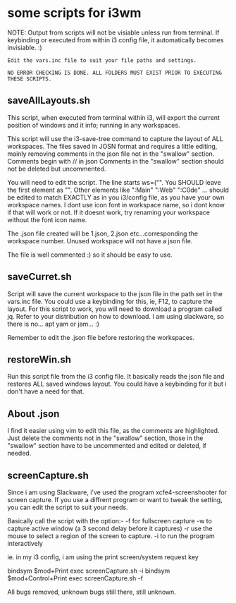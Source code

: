 # some scripts for i3wm
NOTE:
	Output from scripts will not be visiable unless run from terminal.
	If keybinding or executed from within i3 config file, it 
	automatically becomes invisiable. :)
	
	Edit the vars.inc file to suit your file paths and settings.

	NO ERROR CHECKING IS DONE. ALL FOLDERS MUST EXIST PRIOR TO EXECUTING
	THESE SCRIPTS.

saveAllLayouts.sh
-----------------

This script, when executed from terminal within i3, will export the current
position of windows and it info; running in any workspaces. 

This script will use the i3-save-tree command to capture the layout of ALL 
workspaces. The files saved in JOSN format and requires a little editing, 
mainly removing comments in the json file not in the "swallow" section.
Comments begin with // in json
Comments in the "swallow" section should not be deleted but uncommented. 

You will need to edit the script. 
The line starts ws=("". You SHOULD leave the first element as "". 
Other elements like ":Main" ":Web" ":C0de" ... 
should be edited to match EXACTLY as in you i3/config file,
as you have your own workspace names. I dont use icon font in workspace name, 
so i dont know if that will work or not. If it doesnt work, try renaming your 
workspace without the font icon name.

The .json file created will be 1.json, 2.json etc...corresponding the 
workspace number. Unused workspace will not have a json file.

The file is well commented :) so it should be easy to use.

saveCurret.sh
-------------

Script will save the current workspace to the json file in the path set in the 
vars.inc file. You could use a keybinding for this, ie, F12, to capture the 
layout. For this script to work, you will need to download a program called jq.
Refer to your distribution on how to download.
I am using slackware, so there is no... apt yam or jam... :)

Remember to edit the .json file before restoring the workspaces.

restoreWin.sh
-------------

Run this script file from the i3 config file. It basically reads the json file
and restores ALL saved windows layout. You could have a keybinding for it but i 
don't have a need for that. 


About .json
-----------

I find it easier using vim to edit this file, as the comments are highlighted.
Just delete the comments not in the "swallow" section, those in the "swallow" 
section have to be uncommented and edited or deleted, if needed.


screenCapture.sh
----------------

Since i am using Slackware, i've used the program xcfe4-screenshooter for 
screen capture. If you use a diffrent program or want to tweak the setting, 
you can edit the script to suit your needs. 

Basically call the script with the option:-
-f for fullscreen capture
-w to capture active window (a 3 second delay before it captures)
-r use the mouse to select a region of the screen to capture.
-i to run the program interactively

ie. in my i3 config, i am using the print screen/system request key

bindsym $mod+Print exec screenCapture.sh -i
bindsym $mod+Control+Print exec screenCapture.sh -f


All bugs removed, unknown bugs still there, still unknown.

